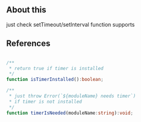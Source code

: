 
## About this
just check setTimeout/setInterval function supports

## References

```ts

/**
 * return true if timer is installed
 */
function isTimerInstalled():boolean;

/**
 * just throw Error(`${moduleName} needs timer`)
 * if timer is not installed
 */
function timerIsNeeded(moduleName:string):void;

```
